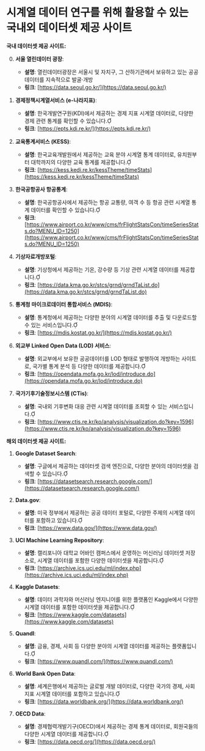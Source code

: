 # 시계열 데이터 연구를 위해 활용할 수 있는 국내외 데이터셋 제공 사이트

**국내 데이터셋 제공 사이트:**

0. **서울 열린데이터 광장**:
   - **설명**: 열린데이터광장은 서울시 및 자치구, 그 산하기관에서 보유하고 있는 공공데이터를 지속적으로 발굴·개방
   - **링크**: [https://data.seoul.go.kr/](https://data.seoul.go.kr/)

1. **경제정책시계열서비스 (e-나라지표)**:
   - **설명**: 한국개발연구원(KDI)에서 제공하는 경제 지표 시계열 데이터로, 다양한 경제 관련 통계를 확인할 수 있습니다.
   - **링크**: [https://epts.kdi.re.kr/](https://epts.kdi.re.kr/)

2. **교육통계서비스 (KESS)**:
   - **설명**: 한국교육개발원에서 제공하는 교육 분야 시계열 통계 데이터로, 유치원부터 대학까지의 다양한 교육 통계를 제공합니다.
   - **링크**: [https://kess.kedi.re.kr/kessTheme/timeStats](https://kess.kedi.re.kr/kessTheme/timeStats)

3. **한국공항공사 항공통계**:
   - **설명**: 한국공항공사에서 제공하는 항공 교통량, 여객 수 등 항공 관련 시계열 통계 데이터를 확인할 수 있습니다.
   - **링크**: [https://www.airport.co.kr/www/cms/frFlightStatsCon/timeSeriesStats.do?MENU_ID=1250](https://www.airport.co.kr/www/cms/frFlightStatsCon/timeSeriesStats.do?MENU_ID=1250)

4. **기상자료개방포털**:
   - **설명**: 기상청에서 제공하는 기온, 강수량 등 기상 관련 시계열 데이터를 제공합니다.
   - **링크**: [https://data.kma.go.kr/stcs/grnd/grndTaList.do](https://data.kma.go.kr/stcs/grnd/grndTaList.do)

5. **통계청 마이크로데이터 통합서비스 (MDIS)**:
   - **설명**: 통계청에서 제공하는 다양한 분야의 시계열 데이터를 추출 및 다운로드할 수 있는 서비스입니다.
   - **링크**: [https://mdis.kostat.go.kr/](https://mdis.kostat.go.kr/)

6. **외교부 Linked Open Data (LOD) 서비스**:
   - **설명**: 외교부에서 보유한 공공데이터를 LOD 형태로 발행하여 개방하는 사이트로, 국가별 통계 분석 등 다양한 데이터를 제공합니다.
   - **링크**: [https://opendata.mofa.go.kr/lod/introduce.do](https://opendata.mofa.go.kr/lod/introduce.do)

7. **국가기후기술정보시스템 (CTis)**:
   - **설명**: 국내외 기후변화 대응 관련 시계열 데이터를 조회할 수 있는 서비스입니다.
   - **링크**: [https://www.ctis.re.kr/ko/analysis/visualization.do?key=1596](https://www.ctis.re.kr/ko/analysis/visualization.do?key=1596)

**해외 데이터셋 제공 사이트:**

1. **Google Dataset Search**:
   - **설명**: 구글에서 제공하는 데이터셋 검색 엔진으로, 다양한 분야의 데이터셋을 검색할 수 있습니다.
   - **링크**: [https://datasetsearch.research.google.com/](https://datasetsearch.research.google.com/)

2. **Data.gov**:
   - **설명**: 미국 정부에서 제공하는 공공 데이터 포털로, 다양한 주제의 시계열 데이터를 포함하고 있습니다.
   - **링크**: [https://www.data.gov/](https://www.data.gov/)

3. **UCI Machine Learning Repository**:
   - **설명**: 캘리포니아 대학교 어바인 캠퍼스에서 운영하는 머신러닝 데이터셋 저장소로, 시계열 데이터를 포함한 다양한 데이터셋을 제공합니다.
   - **링크**: [https://archive.ics.uci.edu/ml/index.php](https://archive.ics.uci.edu/ml/index.php)

4. **Kaggle Datasets**:
   - **설명**: 데이터 과학자와 머신러닝 엔지니어를 위한 플랫폼인 Kaggle에서 다양한 시계열 데이터를 포함한 데이터셋을 제공합니다.
   - **링크**: [https://www.kaggle.com/datasets](https://www.kaggle.com/datasets)

5. **Quandl**:
   - **설명**: 금융, 경제, 사회 등 다양한 분야의 시계열 데이터를 제공하는 플랫폼입니다.
   - **링크**: [https://www.quandl.com/](https://www.quandl.com/)

6. **World Bank Open Data**:
   - **설명**: 세계은행에서 제공하는 글로벌 개발 데이터로, 다양한 국가의 경제, 사회 지표 시계열 데이터를 포함하고 있습니다.
   - **링크**: [https://data.worldbank.org/](https://data.worldbank.org/)

7. **OECD Data**:
   - **설명**: 경제협력개발기구(OECD)에서 제공하는 경제 통계 데이터로, 회원국들의 다양한 시계열 데이터를 제공합니다.
   - **링크**: [https://data.oecd.org/](https://data.oecd.org/)
